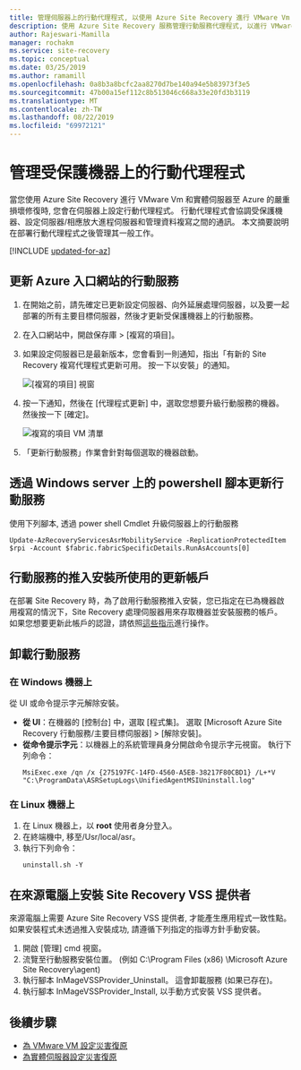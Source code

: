 ```yaml
---
title: 管理伺服器上的行動代理程式, 以使用 Azure Site Recovery 進行 VMware Vm 和實體伺服器的嚴重損壞修復 |Microsoft Docs
description: 使用 Azure Site Recovery 服務管理行動服務代理程式, 以進行 VMware Vm 和實體伺服器至 Azure 的嚴重損壞修復。
author: Rajeswari-Mamilla
manager: rochakm
ms.service: site-recovery
ms.topic: conceptual
ms.date: 03/25/2019
ms.author: ramamill
ms.openlocfilehash: 0a8b3a8bcfc2aa8270d7be140a94e5b83973f3e5
ms.sourcegitcommit: 47b00a15ef112c8b513046c668a33e20fd3b3119
ms.translationtype: MT
ms.contentlocale: zh-TW
ms.lasthandoff: 08/22/2019
ms.locfileid: "69972121"
---
```

# <a name="manage-mobility-agent-on-protected-machines"></a>管理受保護機器上的行動代理程式

當您使用 Azure Site Recovery 進行 VMware Vm 和實體伺服器至 Azure 的嚴重損壞修復時, 您會在伺服器上設定行動代理程式。 行動代理程式會協調受保護機器、設定伺服器/相應放大進程伺服器和管理資料複寫之間的通訊。 本文摘要說明在部署行動代理程式之後管理其一般工作。


[!INCLUDE [updated-for-az](../../includes/updated-for-az.md)]

## <a name="update-mobility-service-from-azure-portal"></a>更新 Azure 入口網站的行動服務

1. 在開始之前，請先確定已更新設定伺服器、向外延展處理伺服器，以及要一起部署的所有主要目標伺服器，然後才更新受保護機器上的行動服務。
2. 在入口網站中，開啟保存庫 > [複寫的項目]。
3. 如果設定伺服器已是最新版本，您會看到一則通知，指出「有新的 Site Recovery 複寫代理程式更新可用。 按一下以安裝」的通知。

     ![[複寫的項目] 視窗](./media/vmware-azure-install-mobility-service/replicated-item-notif.png)

4. 按一下通知，然後在 [代理程式更新] 中，選取您想要升級行動服務的機器。 然後按一下 [確定]。

     ![複寫的項目 VM 清單](./media/vmware-azure-install-mobility-service/update-okpng.png)

5. 「更新行動服務」作業會針對每個選取的機器啟動。

## <a name="update-mobility-service-through-powershell-script-on-windows-server"></a>透過 Windows server 上的 powershell 腳本更新行動服務

使用下列腳本, 透過 power shell Cmdlet 升級伺服器上的行動服務

```azurepowershell
Update-AzRecoveryServicesAsrMobilityService -ReplicationProtectedItem $rpi -Account $fabric.fabricSpecificDetails.RunAsAccounts[0]
```

## <a name="update-account-used-for-push-installation-of-mobility-service"></a>行動服務的推入安裝所使用的更新帳戶

在部署 Site Recovery 時，為了啟用行動服務推入安裝，您已指定在已為機器啟用複寫的情況下，Site Recovery 處理伺服器用來存取機器並安裝服務的帳戶。 如果您想要更新此帳戶的認證，請依照[這些指示](vmware-azure-manage-configuration-server.md#modify-credentials-for-mobility-service-installation)進行操作。

## <a name="uninstall-mobility-service"></a>卸載行動服務

### <a name="on-a-windows-machine"></a>在 Windows 機器上

從 UI 或命令提示字元解除安裝。

- **從 UI**：在機器的 [控制台] 中，選取 [程式集]。 選取 [Microsoft Azure Site Recovery 行動服務/主要目標伺服器] > [解除安裝]。
- **從命令提示字元**：以機器上的系統管理員身分開啟命令提示字元視窗。 執行下列命令： 
    ```
    MsiExec.exe /qn /x {275197FC-14FD-4560-A5EB-38217F80CBD1} /L+*V "C:\ProgramData\ASRSetupLogs\UnifiedAgentMSIUninstall.log"
    ```

### <a name="on-a-linux-machine"></a>在 Linux 機器上
1. 在 Linux 機器上，以 **root** 使用者身分登入。
2. 在終端機中, 移至/Usr/local/asr。
3. 執行下列命令：
    ```
    uninstall.sh -Y
   ```
   
## <a name="install-site-recovery-vss-provider-on-source-machine"></a>在來源電腦上安裝 Site Recovery VSS 提供者

來源電腦上需要 Azure Site Recovery VSS 提供者, 才能產生應用程式一致性點。 如果安裝程式未透過推入安裝成功, 請遵循下列指定的指導方針手動安裝。

1. 開啟 [管理] cmd 視窗。
2. 流覽至行動服務安裝位置。 (例如 C:\Program Files (x86) \Microsoft Azure Site Recovery\agent)
3. 執行腳本 InMageVSSProvider_Uninstall。 這會卸載服務 (如果已存在)。
4. 執行腳本 InMageVSSProvider_Install, 以手動方式安裝 VSS 提供者。

## <a name="next-steps"></a>後續步驟

- [為 VMware VM 設定災害復原](vmware-azure-tutorial.md)
- [為實體伺服器設定災害復原](physical-azure-disaster-recovery.md)
